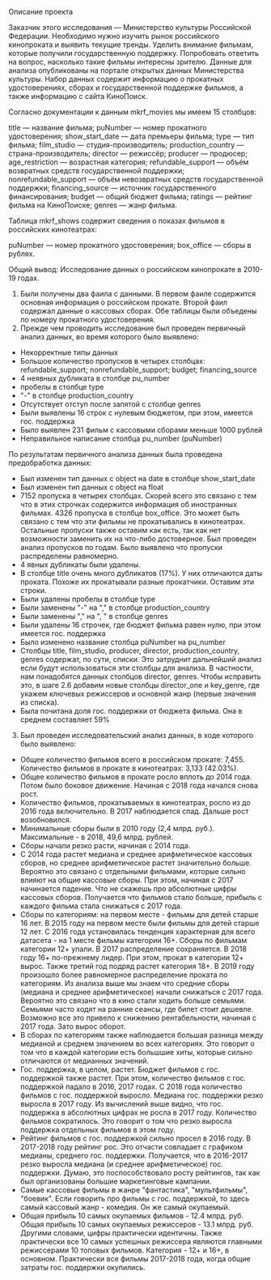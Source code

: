 Описание проекта

Заказчик этого исследования — Министерство культуры Российской Федерации. 
Необходимо нужно изучить рынок российского кинопроката и выявить текущие тренды. Уделить внимание фильмам, которые получили государственную поддержку. Попробовать ответить на вопрос, насколько такие фильмы интересны зрителю. 
Данные для анализа опубликованы на портале открытых данных Министерства культуры. Набор данных содержит информацию о прокатных удостоверениях, сборах и государственной поддержке фильмов, а также информацию с сайта КиноПоиск. 

Согласно документации к данным mkrf_movies мы имеем 15 столбцов:

title — название фильма;
puNumber — номер прокатного удостоверения;
show_start_date — дата премьеры фильма;
type — тип фильма;
film_studio — студия-производитель;
production_country — страна-производитель;
director — режиссёр;
producer — продюсер;
age_restriction — возрастная категория;
refundable_support — объём возвратных средств государственной поддержки;
nonrefundable_support — объём невозвратных средств государственной поддержки;
financing_source — источник государственного финансирования;
budget — общий бюджет фильма;
ratings — рейтинг фильма на КиноПоиске;
genres — жанр фильма.

Таблица mkrf_shows содержит сведения о показах фильмов в российских кинотеатрах:

puNumber — номер прокатного удостоверения;
box_office — сборы в рублях.

Общий вывод:
Исследование данных о российском кинопрокате в 2010-19 годах.

1. Были получены два фаила с данными. В первом фаиле содержится основная информация о российском прокате. Второй фаил содержал данные о кассовых сборах. Обе таблицы были объедены по номеру прокатного удостоверения. 
2. Прежде чем проводить исследование был проведен первичный анализ данных, во время которого было выявлено:
 - Некорректные типы данных
 - Большое количество пропусков в четырех столбцах: refundable_support; nonrefundable_support; budget; financing_source
 - 4 неявных дубликата в столбце pu_number
 - пробелы в столбце type
 - "-" в столбце production_country
 - Отсутствует отступ после запятой с столбце genres
 - Были выявлены 16 строк с нулевым бюджетом, при этом, имеется гос. поддержка
 - Было выявлен 231 фильм с кассовыми сборами меньше 1000 рублей
 - Неправильное написание столбца pu_number (puNumber)

По результатам первичного анализа данных была проведена предобработка данных:
 - Был изменен тип данных с object на date в столбце show_start_date
 - Был изменен тип данных с object на float
 - 7152 пропуска в четырех столбцах. Скорей всего это связано с тем что в этих строчках содержится информация об иностранных фильмах. 4326 пропуска в столбце box_office. Это может быть связано с тем что эти фильмы не прокатывались в кинотеатрах. Остальные пропуски также оставим как есть, так как нет возможности заменить их на что-либо достоверное. Был проведен анализ пропусков по годам. Было выявлено что пропуски распределены равномерно.
 - 4 явных дубликаты были удалены.
 - В столбце title очень много дубликатов (17%). У них отличаются даты проката. Похоже их прокатывали разные прокатчики. Оставим эти строки.
 - Были удалены пробелы в столбце type
 - Были заменены "-" на "," в столбце production_country
 - Были заменены "," на ", " в столбце genres
 - Были удалены 16 строчек, где бюджет фильма равен нулю, при этом имеется гос. поддержка
 - Было изменено название столбца puNumber на pu_number
 - Столбцы title, film_studio, producer, director, production_country, genres содержат, по сути, списки. Это затруднит дальнейший анализ если будут использоваться эти столбцы для анализа. В частности, нам понадобятся данных столбцов director, genres. Чтобы исправить это, в шаге 2.6 добавим новые столбцы director_one и key_genre, где укажем ключевых режиссеров и основной жанр (первые значения из списка).
 - Была почитана доля гос. поддержки от бюджета фильма. Она в среднем составляет 59%

3. Был проведен исследовательский анализ данных, в ходе которого было выявлено:
 - Общее количество фильмов всего в российском прокате: 7,455. Количество фильмов в прокате в кинотеатрах: 3,133 (42.03%).
 - Общее количество фильмов в прокате росло вплоть до 2014 года. Потом было боковое движение. Начиная с 2018 года начался снова рост.
 - Количество фильмов, прокатываемых в кинотеатрах, росло из до 2016 года включительно. В 2017 наблюдается спад. Дальше рост возобновился.
 - Минимальные сборы были в 2010 году (2,4 млрд. руб.). Максимальные - в 2018, 49,6 млрд. рублей.
 - Сборы начали резко расти, начиная с 2014 года.
 - С 2014 года растет медиана и среднее арифметическое кассовых сборов, но среднее арифметическое растет значительно больше. Вероятно это связано с отдельными фильмами, которые сильно влияют на общие кассовые сборы. При этом, начиная с 2017 начинается падение. Что не скажешь про абсолютные цифры кассовых сборов. Получается что фильмов стало больше, прибыль с каждого фильма стала снижаться с 2017 года.
 - Сборы по категориям: на первом месте - фильмы для детей старше 16 лет. В 2015 году на первом месте были фильмы для детей старше 12 лет. С 2016 года установилась тенденция характерная для всего датасета - на 1 месте фильмы категории 16+. Сборы по фильмам категории 12+ упали. В 2017 распределение сохраняется. В 2018 году 16+ по-прежнему лидер. При этом, прокат в категории 12+ вырос. Также третий год подряд растет категория 18+. В 2019 году произошло более равномерное распределение проката по категориям. Из анализа выше мы знаем что средние сборы (медиана и среднее арифметическое) начали снижаться с 2017 года. Вероятно это связано что в кино стали ходить больше семьями. Семьями часто ходят на ранние сеансы, где билет стоит дешевле. Возможно все это привело к снижению рентабельности, начиная с 2017 года. Зато вырос оборот. 
 - В сборах по категориям также наблюдается большая разница между медианой и среднем значением во всех категориях. Это говорит о том что в каждой категории есть большшие хиты, которые сильно отличаются от медианных значений.
 - Гос. поддержка, в целом, растет. Бюджет фильмов с гос. поддержкой также растет. При этом, количество фильмов с гос. поддержкой падало в 2016, 2017 годах. С 2018 года количество фильмов с гос. поддержкой выросло. Медиана гос. поддержки резко выросла в 2017 году. Из вычислений выше видно, что гос. поддержка в абсолютных цифрах не росла в 2017 году. Количество фильмов сократилось. Это говорит о том что резко выросла поддержка отдельных фильмов в этом году.
 - Рейтинг фильмов с гос. поддержкой сильно просел в 2016 году. В 2017-2018 году рейтинг рос. Это отчасти совпадает с графиком медианы, среднего гос. поддержки. Получается, что в 2016-2017 резко выросла медиана (и среднее арифметическое) гос. поддержки. Думаю, это поспособствовало росту рейтингов, так как был организованы большие маркетинговые кампании.
 - Самые кассовые фильмы в жанре "фантастика", "мультфильмы", "боевик". Если говорить про фильмы с гос. поддержкой, то здесь самый кассовый жанр - комедия. Он же самый окупаемый. 
 - Общая прибыль 10 самых окупаемых фильмов - 12.4 млрд. руб. Общая прибыль 10 самых окупаемых режиссеров - 13.1 млрд. руб. Другими словами, цифры практически идентичны. Также практически все 10 самых успешных режиссера являются главными режиссерами 10 топовых фильмов. Категория - 12+ и 16+, в основном. Практически все фильмы 2017-2018 года, когда общие затраты гос. поддержки окупились.
